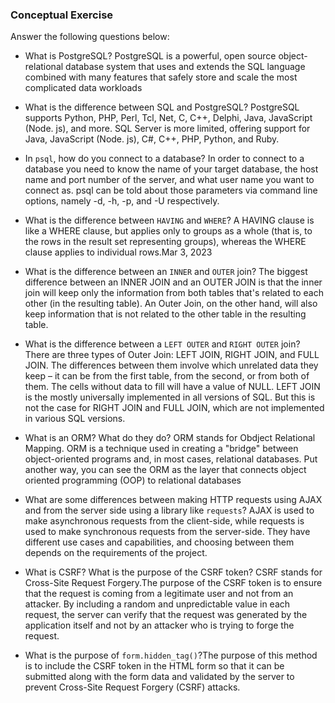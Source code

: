 ### Conceptual Exercise

Answer the following questions below:

- What is PostgreSQL?
PostgreSQL is a powerful, open source object-relational database system that uses and extends the SQL language combined with many features that safely store and scale the most complicated data workloads

- What is the difference between SQL and PostgreSQL?
PostgreSQL supports Python, PHP, Perl, Tcl, Net, C, C++, Delphi, Java, JavaScript (Node. js), and more. SQL Server is more limited, offering support for Java, JavaScript (Node. js), C#, C++, PHP, Python, and Ruby.

- In `psql`, how do you connect to a database?
In order to connect to a database you need to know the name of your target database, the host name and port number of the server, and what user name you want to connect as. psql can be told about those parameters via command line options, namely -d, -h, -p, and -U respectively.

- What is the difference between `HAVING` and `WHERE`?
A HAVING clause is like a WHERE clause, but applies only to groups as a whole (that is, to the rows in the result set representing groups), whereas the WHERE clause applies to individual rows.Mar 3, 2023


- What is the difference between an `INNER` and `OUTER` join?
The biggest difference between an INNER JOIN and an OUTER JOIN is that the inner join will keep only the information from both tables that's related to each other (in the resulting table). An Outer Join, on the other hand, will also keep information that is not related to the other table in the resulting table.

- What is the difference between a `LEFT OUTER` and `RIGHT OUTER` join?
There are three types of Outer Join: LEFT JOIN, RIGHT JOIN, and FULL JOIN. The differences between them involve which unrelated data they keep – it can be from the first table, from the second, or from both of them. The cells without data to fill will have a value of NULL.
LEFT JOIN is the mostly universally implemented in all versions of SQL. But this is not the case for RIGHT JOIN and FULL JOIN, which are not implemented in various SQL versions.

- What is an ORM? What do they do?
ORM stands for Obdject Relational Mapping. ORM is a technique used in creating a "bridge" between object-oriented programs and, in most cases, relational databases. Put another way, you can see the ORM as the layer that connects object oriented programming (OOP) to relational databases

- What are some differences between making HTTP requests using AJAX 
  and from the server side using a library like `requests`?
AJAX is used to make asynchronous requests from the client-side, while requests is used to make synchronous requests from the server-side. They have different use cases and capabilities, and choosing between them depends on the requirements of the project.

- What is CSRF? What is the purpose of the CSRF token?
CSRF stands for Cross-Site Request Forgery.The purpose of the CSRF token is to ensure that the request is coming from a legitimate user and not from an attacker. By including a random and unpredictable value in each request, the server can verify that the request was generated by the application itself and not by an attacker who is trying to forge the request.

- What is the purpose of `form.hidden_tag()`?The purpose of this method is to include the CSRF token in the HTML form so that it can be submitted along with the form data and validated by the server to prevent Cross-Site Request Forgery (CSRF) attacks.
